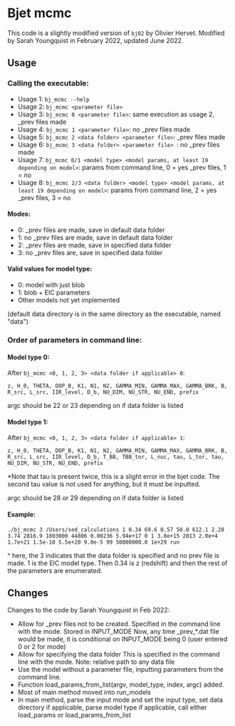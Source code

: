 # Bjet mcmc

This code is a slightly modified version of `bj02` by Olivier Hervet. 
Modified by Sarah Youngquist in February 2022, updated June 2022.

## Usage

### Calling the executable:
- Usage 1: `bj_mcmc --help`
- Usage 2: `bj_mcmc <parameter file>`
- Usage 3: `bj_mcmc 0 <parameter file>`:                             same execution as usage 2, _prev files made
- Usage 4: `bj_mcmc 1 <parameter file>`:                             no _prev files made
- Usage 5: `bj_mcmc 2 <data folder> <parameter file>`:               _prev files made
- Usage 6: `bj_mcmc 3 <data folder> <parameter file> `:              no _prev files made
- Usage 7: `bj_mcmc 0/1 <model type> <model params, at least 19 depending on model>`:
    params from command line, 0 = yes _prev files, 1 = no
- Usage 8: `bj_mcmc 2/3 <data folder> <model type> <model params, at least 19 depending on model>`:
    params from command line, 2 = yes _prev files, 3 = no

#### Modes:
- 0: _prev files are made, save in default data folder
- 1: no _prev files are made, save in default data folder
- 2: _prev files are made, save in specified data folder
- 3: no _prev files are, save in specified data folder

#### Valid values for model type:
- 0: model with just blob
- 1: blob + EIC parameters
- Other models not yet implemented

(default data directory is in the same directory as the executable, named "data")


### Order of parameters in command line:

#### Model type 0:
 After `bj_mcmc <0, 1, 2, 3> <data folder if applicable> 0`:

 `z, H_0, THETA, DOP_B, K1, N1, N2, GAMMA_MIN, GAMMA_MAX, GAMMA_BRK, B, R_src,
 L_src, IIR_level, D_b, NU_DIM, NU_STR, NU_END, prefix`

 argc should be 22 or 23 depending on if data folder is listed

#### Model type 1:
 After `bj_mcmc <0, 1, 2, 3> <data folder if applicable> 1`:

 `z, H_0, THETA, DOP_B, K1, N1, N2, GAMMA_MIN, GAMMA_MAX, GAMMA_BRK, B, R_src,
 L_src, IIR_level, D_b, T_BB, TBB_tor, L_nuc, tau, L_tor, tau, NU_DIM, NU_STR, NU_END, prefix`

 *Note that tau is present twice, this is a slight error in the bjet code. The second tau value is not used for
 anything, but it must be inputted.

 argc should be 28 or 29 depending on if data folder is listed

#### Example:

 ```
 ./bj_mcmc 3 /Users/sed_calculations 1 0.34 69.6 0.57 50.0 612.1 2.28 3.74 2816.9 1803000 44806 0.00236 5.94e+17 0 1 3.8e+15 2013 2.0e+4 1.7e+21 1.5e-10 5.5e+20 9.0e-5 99 50000000.0 1e+29 run
 ```

 ^ here, the 3 indicates that the data folder is specified and no prev file is made. 1 is the EIC model type. Then 0.34 is z (redshift) and then the rest of the parameters are enumerated.
 
## Changes
Changes to the code by Sarah Youngquist in Feb 2022:

  - Allow for _prev files not to be created.
        Specified in the command line with the mode.
        Stored in INPUT_MODE
        Now, any time \_prev\_*.dat file would be made, it is conditional on INPUT_MODE being 0 (user entered 0 or 2 for mode)
  - Allow for specifying the data folder
        This is specified in the command line with the mode.
        Note: relative path to any data file
  - Use the model without a parameter file, inputting parameters from the
    command line.
  - Function load_params_from_list(argv, model_type, index, argc) added.
  - Most of main method moved into run_models
  - In main method, parse the input mode and set the input type, set data directory
     if applicable, parse model type if applicable, call either load_params or load_params_from_list
